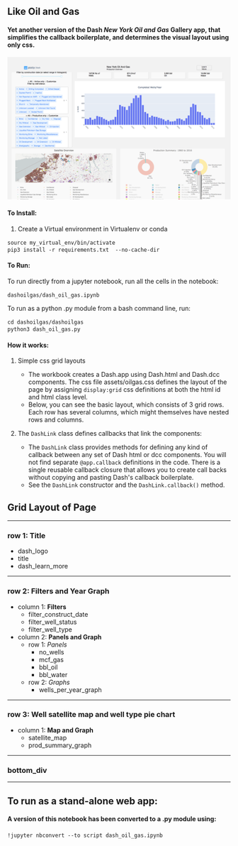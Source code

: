 ## Like Oil and Gas
#### Yet another version of the Dash *New York Oil and Gas* Gallery app, that simplifies the callback boilerplate, and determines the visual layout using only css.

![alt text](dashoilgas/dash_oil_gas.png "")

#### To Install:
1. Create a Virtual environment in Virtualenv or conda
```
source my_virtual_env/bin/activate
pip3 install -r requirements.txt  --no-cache-dir 
```

#### To Run:
To run directly from a jupyter notebook, run all the cells in the notebook:
```
dashoilgas/dash_oil_gas.ipynb
```
To run as a python .py module from a bash command line, run:     
```
cd dashoilgas/dashoilgas
python3 dash_oil_gas.py
```

#### How it works:
1. Simple css grid layouts
    * The workbook creates a Dash.app using Dash.html and Dash.dcc components.  The css file assets/oilgas.css defines the layout of the page by assigning ```display:grid``` css definitions at both the html id and html class level. 
    * Below, you can see the basic layout, which consists of 3 grid rows.  Each row has several columns, which might themselves have nested rows and columns.


2. The ```DashLink``` class defines callbacks that link the components:
    * The ```DashLink``` class provides methods for defining any kind of callback between any set of Dash html or dcc components.  You will not find separate ```@app.callback``` definitions in the code.  There is a single reusable callback closure that allows you to create call backs without copying and pasting Dash's callback boilerplate.  
    * See the ```DashLink``` constructor and the ```DashLink.callback()``` method.


## Grid Layout of Page
___
### row 1: Title
* dash_logo
* title
* dash_learn_more
___
### row 2: Filters and Year Graph
* column 1: **Filters**
    * filter_construct_date
    * filter_well_status
    * filter_well_type
* column 2: **Panels and Graph**
    * row 1: *Panels*
        * no_wells
        * mcf_gas
        * bbl_oil
        * bbl_water
    * row 2: *Graphs*
        * wells_per_year_graph
___
### row 3: Well satellite map and well type pie chart
* column 1: **Map and Graph**
    * satellite_map
    * prod_summary_graph
___
### bottom_div
___

## To run as a stand-alone web app:

#### A version of this notebook has been converted to a .py module using:
```!jupyter nbconvert --to script dash_oil_gas.ipynb```